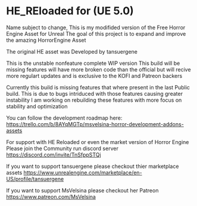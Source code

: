 # HE_REloaded for (UE 5.0)
Name subject to change, 
This is my modifided version of the Free Horror Engine Asset for Unreal
The goal of this project is to expand and improve the amazing HorrorEngine Asset

The original HE asset was Developed by tansuergene

This is the unstable nonfeature complete WIP version
This build will be missing features will have more broken code than the official but will recive more regulart updates and is exclusive to the KOFI and Patreon backers

Currently this build is missing features that where present in the last Public build.
This is due to bugs intriduced with those features causing greater instability 
I am working on rebuilding these features with more focus on stability and optimization 


You can follow the development roadmap here: 
https://trello.com/b/8AYqMGTp/msvelsina-horror-development-addons-assets

For support with HE Reloaded or even the market version of Horror Engine Please join the Community run discord server
https://discord.com/invite/TnSfppSTQj

If you want to support tansuergene please checkout thier marketplace assets
https://www.unrealengine.com/marketplace/en-US/profile/tansuergene

If you want to support MsVelsina please checkout her Patreon 
https://www.patreon.com/MsVelsina
